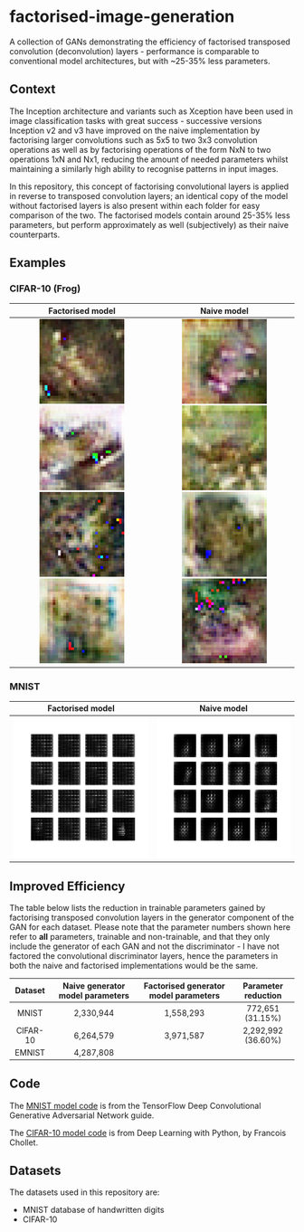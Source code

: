 # factorised-image-generation
A collection of GANs demonstrating the efficiency of factorised transposed convolution (deconvolution) layers - performance is comparable to conventional model architectures, but with ~25-35% less parameters.


## Context
The Inception architecture and variants such as Xception have been used in image classification tasks with great success - successive versions Inception v2 and v3 have improved on the naive implementation by factorising larger convolutions such as 5x5 to two 3x3 convolution operations as well as by factorising operations of the form NxN to two operations 1xN and Nx1, reducing the amount of needed parameters whilst maintaining a similarly high ability to recognise patterns in input images.

In this repository, this concept of factorising convolutional layers is applied in reverse to transposed convolution layers; an identical copy of the model without factorised layers is also present within each folder for easy comparison of the two. The factorised models contain around 25-35% less parameters, but perform approximately as well (subjectively) as their naive counterparts.


## Examples

### CIFAR-10 (Frog)

Factorised model             |  Naive model
:-------------------------:|:-------------------------:
<img src="examples/cifar-10/factorised_generated_frog9800.png" width="150" height="150"/> <img src="examples/cifar-10/factorised_generated_frog9900.png" width="150" height="150"/> <br> <img src="examples/cifar-10/factorised_generated_frog4900.png" width="150" height="150"/> <img src="examples/cifar-10/factorised_generated_frog5100.png" width="150" height="150"/> | <img src="examples/cifar-10/naive_generated_frog9800.png" width="150" height="150"/> <img src="examples/cifar-10/naive_generated_frog9900.png" width="150" height="150"/> <br> <img src="examples/cifar-10/naive_generated_frog4900.png" width="150" height="150"/> <img src="examples/cifar-10/naive_generated_frog5100.png" width="150" height="150"/>

### MNIST

Factorised model             |  Naive model
:-------------------------:|:-------------------------:
<img src="examples/mnist/factorised_mnist_numbers.gif" width="250" height="250"/> | <img src="examples/mnist/naive_mnist_numbers.gif" width="250" height="250"/>


## Improved Efficiency
The table below lists the reduction in trainable parameters gained by factorising transposed convolution layers in the generator component of the GAN for each dataset. Please note that the parameter numbers shown here refer to **all** parameters, trainable and non-trainable, and that they only include the generator of each GAN and not the discriminator - I have not factored the convolutional discriminator layers, hence the parameters in both the naive and factorised implementations would be the same.

Dataset                    |  Naive generator model parameters | Factorised generator model parameters | Parameter reduction
:-------------------------:|:---------------------------------:|:-------------------------------------:|:-------------------------:
MNIST                      | 2,330,944                         | 1,558,293                             | 772,651 (31.15%)
CIFAR-10                   | 6,264,579                         | 3,971,587                             | 2,292,992 (36.60%)
EMNIST                     | 4,287,808                         |                                       |



## Code
The [MNIST model code](https://www.tensorflow.org/tutorials/generative/dcgan) is from the TensorFlow Deep Convolutional Generative Adversarial Network guide.

The [CIFAR-10 model code](https://colab.research.google.com/github/fchollet/deep-learning-with-python-notebooks/blob/master/chapter12_part05_gans.ipynb) is from Deep Learning with Python, by Francois Chollet.


## Datasets
The datasets used in this repository are:
- MNIST database of handwritten digits
- CIFAR-10
